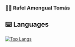 ### 👨‍💻 Rafel Amengual Tomás  

## ⌨️ Languages
[![Top Langs](https://github-readme-stats.vercel.app/api/top-langs/?username=RafelAm&hide_progress=true&theme=dark)](https://github.com/RafelAm/github-readme-stats)
